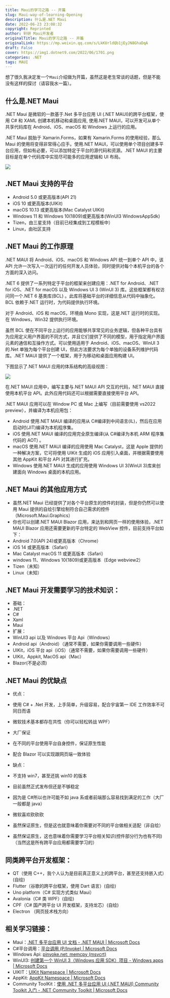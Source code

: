 ```yaml
---
title: Maui的学习之路 -- 开篇
slug: Maui-way-of-learning-Opening
description: 什么是.NET Maui
date: 2022-06-23 23:08:32
copyright: Reprinted
author: 轩研 Maui开发者
originalTitle: Maui的学习之路 -- 开篇
originalLink: https://mp.weixin.qq.com/s/LkKUrldQb1jEyJN8GhaDqA
draft: False
cover: https://img1.dotnet9.com/2022/06/1701.png
categories: .NET
tags: MAUI
---
```


想了很久我决定发一个`Maui`介绍做为开篇，虽然这是老生常谈的话题，但是不能没有这样的探讨（请容我水一篇）。

## 什么是.NET Maui

.NET Maui 是微软的一款基于.Net 多平台应用 UI (.NET MAUI)的跨平台框架，使用 C# 和 XAML 创建本机移动和桌面应用, 使用.NET MAUI，可以开发可从单个共享代码库在 Android、iOS、macOS 和 Windows 上运行的应用。

.NET Maui 脱胎于 Xamarin.Forms，如果有 Xamarin.Forms 的使用经验，那么 Maui 的使用将变得非常得心应手。使用.NET MAUI，可以使用单个项目创建多平台应用，但如有必要，可以添加特定于平台的源代码和资源。.NET MAUI 的主要目标是在单个代码库中实现尽可能多的应用逻辑和 UI 布局。

![](https://img1.dotnet9.com/2022/06/1701.png)

## .NET Maui 支持的平台

- Android 5.0 或更高版本(API 21)
- iOS 10 或更高版本(UIKit)
- macOS 10.13 或更高版本(Mac Catalyst UIKit)
- Windows 11 和 Windows 10(1809)或更高版本(WinUI3 WindowsAppSdk)
- Tizen，由三星支持（目前已经集成到工程模板中）
- Linux，由社区支持

## .NET Maui 的工作原理

.NET MAUI 将 Android、iOS、macOS 和 Windows API 统一到单个 API 中，该 API 允许一次写入一次运行的任何开发人员体验，同时提供对每个本机平台的各个方面的深入访问。

.NET 6 提供了一系列特定于平台的框架来创建应用：.NET for Android、.NET for iOS、.NET for macOS 以及 Windows UI 3 (WinUI 3) 库。这些框架都有权访问同一个.NET 6 基类库(BCL) 。此库将基础平台的详细信息从代码中抽象化。BCL 依赖于.NET 运行时，为代码提供执行环境。

对于 Android、iOS 和 macOS，环境由 Mono 实现，这是.NET 运行时的实现。在 Windows，Win32 提供执行环境。

虽然 BCL 使在不同平台上运行的应用能够共享常见的业务逻辑，但各种平台具有为应用定义用户界面的不同方式，并且它们提供了不同的模型，用于指定用户界面元素的通信和互操作方式。可以使用适用于 Android、iOS、macOS、WinUI 3 的.Net 单独为每个平台创建 UI，但此方法要求为每个单独的设备系列维护代码库。.NET MAUI 提供了一个框架，用于为移动和桌面应用构建 UI。

下图显示了.NET MAUI 应用的体系结构的高级视图：

![](https://img1.dotnet9.com/2022/06/1702.png)

在.NET MAUI 应用中，编写主要与.NET MAUI API 交互的代码，NET MAUI 直接使用本机平台 API。此外应用代码还可以根据需要直接使用平台 API。

.NET MAUI 应用可以在 Window PC 或 Mac 上编写（目前需要使用 vs2022 preview），并编译为本机应用包：

- Android 使用.NET MAUI 编译的应用从 C#编译到中间语言(IL)，然后在应用启动时(JIT)编译为本机程序集。
- iOS 使用.NET MAUI 编译的应用完全原生编译(从 C#编译为本机 ARM 程序集代码的 AOT) 。
- macOS 使用.NET MAUI 编译的应用使用 Mac Catalyst，这是 Apple 提供的一种解决方案，它可将使用 UIKit 生成的 iOS 应用引入桌面，并根据需要使用其他 AppKit 和平台 API 对其进行扩充。
- Windows 使用.NET MAUI 生成的应用使用 Windows UI 3(WinUI 3)库来创建面向 Windows 桌面的本机应用。

## .NET Maui 的其他应用方式

- 虽然.NET Maui 已经提供了对各个平台原生的控件的封装，但是你仍然可以使用 Maui 提供的自绘引擎绘制符合自己需求的控件（Microsoft.Maui.Graphics）
- 你也可以创建.NET MAUI Blazor 应用，来达到和网页一样的使用体验，.NET MAUI Blazor 应用还需要更新的平台特定的 WebView 控件，目前支持平台如下：
- Android 7.0(API 24)或更高版本（Chrome）
- iOS 14 或更高版本（Safari）
- Mac Catalyst macOS 11 或更高版本（Safari）
- windows 11、Windows 10(1809)或更高版本（Edge webview2）
- Tizen（未知）
- Linux（未知）

## .NET Maui 开发需要学习的技术知识：

- 基础：
- .NET
- C#
- Xaml
- Maui
- 扩展：
- WinUI3 api 以及 Windows 平台 Api（Windows）
- Android api（Android）（通常不需要，如果你需要调用一些硬件）
- UIKit，iOS 平台 api（iOS）（通常不需要，如果你需要调用一些硬件）
- UIKit，Appkit, MacOS api（Mac）
- Blazor(不是必须)

## .NET Maui 的优缺点

- 优点：
- 使用 C# + .Net 开发，上手简单，升级容易，配合宇宙第一 IDE 工作效率不可同日而语
- 微软技术基本都存在共性（你可以轻松转战 WPF）
- 大厂保证
- 在不同的平台使用平台自身控件，保证原生性能
- 配合 Blazor 可以实现跟网页端一致体验

- 缺点：
- 不支持 win7，甚至还挑 win10 的版本
- 目前虽然正式发布但还是不够稳定
- 因为是 C#所以也许可能不如 java 系或者前端那么容易找到满足的工作（大厂一般都是 java）
- 微软喜欢砍砍砍
- 虽然保证原生，但是这也就意味着你需要对不同的平台做相关适配（非自绘）
- 虽然保证原生，这也意味着你需要学习平台相关知识(控件部分行为也有不同)（当然这是所有跨平台应用都需要学习的）

## 同类跨平台开发框架：

- QT（使用 C++，我个人认为是目前真正意义上的跨平台，甚至还支持嵌入式）(自绘)
- Flutter（谷歌的跨平台框架，使用 Dart 语言）(自绘)
- Uno platform（C# 实现方式类似 Maui）
- Avalonia（C# 类 WPF）(自绘)
- CPF（C# 国产跨平台 UI 开发框架，支持龙芯）(自绘)
- Electron （网页技术栈方向）

## 相关学习链接：

- Maui：[.NET 多平台应用 UI 文档 - .NET MAUI | Microsoft Docs](https://docs.microsoft.com/zh-cn/dotnet/maui/)
- C#平台调用：[平台调用 (P/Invoke) | Microsoft Docs](https://docs.microsoft.com/zh-cn/dotnet/standard/native-interop/pinvoke)
- Windows Api: [pinvoke.net: memcpy (msvcrt)](https://www.pinvoke.net/default.aspx/msvcrt/memcpy.html)
- WinUI3: [创建第一个 WinUI 3（Windows 应用 SDK）项目 - Windows apps | Microsoft Docs](https://docs.microsoft.com/zh-cn/windows/apps/winui/winui3/create-your-first-winui3-app)
- UIKIT：[UIKit Namespace | Microsoft Docs](https://docs.microsoft.com/zh-cn/dotnet/api/uikit?view=xamarin-ios-sdk-12)
- AppKit: [AppKit Namespace | Microsoft Docs](https://docs.microsoft.com/zh-cn/dotnet/api/appkit?view=xamarin-mac-sdk-14)
- Community ToolKit：[使用 .NET 多平台应用 UI (.NET MAUI) Community Toolkit 入门 - .NET Community Toolkit | Microsoft Docs](https://docs.microsoft.com/zh-cn/dotnet/communitytoolkit/maui/get-started)
